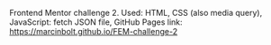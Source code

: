 Frontend Mentor challenge 2. Used: HTML, CSS (also media query), JavaScript: fetch JSON file, GitHub
Pages link: https://marcinbolt.github.io/FEM-challenge-2
